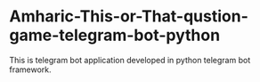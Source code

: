 # Amharic-This-or-That-qustion-game-telegram-bot-python
This is telegram bot application developed in python telegram bot framework. 
